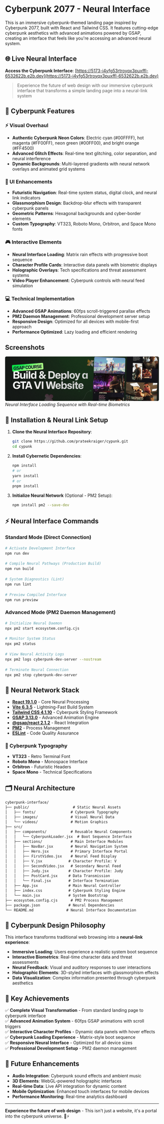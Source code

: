 # Cyberpunk 2077 - Neural Interface

This is an immersive cyberpunk-themed landing page inspired by Cyberpunk 2077, built with React and Tailwind CSS. It features cutting-edge cyberpunk aesthetics with advanced animations powered by GSAP, creating an interface that feels like you're accessing an advanced neural system.

## 🌐 Live Neural Interface

**Access the Cyberpunk Interface**: [https://5173-i4yfg53rtroyqx3puxffl-6532622b.e2b.dev](https://5173-i4yfg53rtroyqx3puxffl-6532622b.e2b.dev)

> Experience the future of web design with our immersive cyberpunk interface that transforms a simple landing page into a neural-link system

## 🎨 Cyberpunk Features

### ⚡ Visual Overhaul
- **Authentic Cyberpunk Neon Colors**: Electric cyan (#00FFFF), hot magenta (#FF00FF), neon green (#00FF00), and bright orange (#FF4500)
- **Advanced Glitch Effects**: Real-time text glitching, color separation, and neural interference
- **Dynamic Backgrounds**: Multi-layered gradients with neural network overlays and animated grid systems

### 🚀 UI Enhancements
- **Futuristic Navigation**: Real-time system status, digital clock, and neural link indicators
- **Glassmorphism Design**: Backdrop-blur effects with transparent cyberpunk panels
- **Geometric Patterns**: Hexagonal backgrounds and cyber-border elements
- **Custom Typography**: VT323, Roboto Mono, Orbitron, and Space Mono fonts

### 🎮 Interactive Elements
- **Neural Interface Loading**: Matrix rain effects with progressive boot sequence
- **Character Profile Cards**: Interactive data panels with biometric displays
- **Holographic Overlays**: Tech specifications and threat assessment systems
- **Video Player Enhancement**: Cyberpunk controls with neural feed simulation

### 💻 Technical Implementation
- **Advanced GSAP Animations**: 60fps scroll-triggered parallax effects
- **PM2 Daemon Management**: Professional development server setup
- **Responsive Design**: Optimized for all devices with mobile-first approach
- **Performance Optimized**: Lazy loading and efficient rendering

## Screenshots

![Cyberpunk Hero Interface](public/readme/hero.png)
*Neural Interface Loading Sequence with Real-time Biometrics*

## 🔧 Installation & Neural Link Setup

1.  **Clone the Neural Interface Repository**:
    ```bash
    git clone https://github.com/prateekraiger/cypunk.git
    cd cypunk
    ```

2.  **Install Cybernetic Dependencies**:
    ```bash
    npm install
    # or
    yarn install
    # or
    pnpm install
    ```

3.  **Initialize Neural Network** (Optional - PM2 Setup):
    ```bash
    npm install pm2 --save-dev
    ```

## ⚡ Neural Interface Commands

### Standard Mode (Direct Connection)
```bash
# Activate Development Interface
npm run dev

# Compile Neural Pathways (Production Build)
npm run build

# System Diagnostics (Lint)
npm run lint

# Preview Compiled Interface
npm run preview
```

### Advanced Mode (PM2 Daemon Management)
```bash
# Initialize Neural Daemon
npx pm2 start ecosystem.config.cjs

# Monitor System Status
npx pm2 status

# View Neural Activity Logs
npx pm2 logs cyberpunk-dev-server --nostream

# Terminate Neural Connection
npx pm2 stop cyberpunk-dev-server
```

## 🧠 Neural Network Stack

*   **[React 19.1.0](https://reactjs.org/)** - Core Neural Processing
*   **[Vite 6.3.5](https://vitejs.dev/)** - Lightning-Fast Build System
*   **[Tailwind CSS 4.1.10](https://tailwindcss.com/)** - Cyberpunk Styling Framework
*   **[GSAP 3.13.0](https://greensock.com/gsap/)** - Advanced Animation Engine
*   **[@gsap/react 2.1.2](https://greensock.com/react/)** - React Integration
*   **[PM2](https://pm2.keymetrics.io/)** - Process Management
*   **[ESLint](https://eslint.org/)** - Code Quality Assurance

### 🎨 Cyberpunk Typography
*   **VT323** - Retro Terminal Font
*   **Roboto Mono** - Monospace Interface
*   **Orbitron** - Futuristic Headers
*   **Space Mono** - Technical Specifications

## 🗂️ Neural Architecture

```
cyberpunk-interface/
├── public/                    # Static Neural Assets
│   ├── fonts/                # Cyberpunk Typography
│   ├── images/               # Visual Neural Data
│   └── videos/               # Motion Graphics
├── src/
│   ├── components/           # Reusable Neural Components
│   │   └── CyberpunkLoader.jsx  # Boot Sequence Interface
│   ├── sections/             # Main Interface Modules
│   │   ├── NavBar.jsx        # Neural Navigation System
│   │   ├── Hero.jsx          # Primary Interface Portal
│   │   ├── FirstVideo.jsx    # Neural Feed Display
│   │   ├── V.jsx            # Character Profile: V
│   │   ├── SecondVideo.jsx   # Secondary Neural Feed
│   │   ├── Judy.jsx         # Character Profile: Judy
│   │   ├── PostCard.jsx     # Data Transmission
│   │   └── Final.jsx        # Interface Termination
│   ├── App.jsx              # Main Neural Controller
│   ├── index.css            # Cyberpunk Styling Engine
│   └── main.jsx             # System Bootstrap
├── ecosystem.config.cjs      # PM2 Process Management
├── package.json             # Neural Dependencies
└── README.md               # Neural Interface Documentation
```

## 🔮 Cyberpunk Design Philosophy

This interface transforms traditional web browsing into a **neural-link experience**:

- **Immersive Loading**: Users experience a realistic system boot sequence
- **Interactive Biometrics**: Real-time character data and threat assessments  
- **Neural Feedback**: Visual and auditory responses to user interactions
- **Holographic Elements**: 3D-styled interfaces with glassmorphism effects
- **Data Visualization**: Complex information presented through cyberpunk aesthetics

## 🌟 Key Achievements

✅ **Complete Visual Transformation** - From standard landing page to cyberpunk interface  
✅ **Advanced Animation System** - 60fps GSAP animations with scroll triggers  
✅ **Interactive Character Profiles** - Dynamic data panels with hover effects  
✅ **Cyberpunk Loading Experience** - Matrix-style boot sequence  
✅ **Responsive Neural Interface** - Optimized for all device sizes  
✅ **Professional Development Setup** - PM2 daemon management  

## 🚀 Future Enhancements

- **Audio Integration**: Cyberpunk sound effects and ambient music
- **3D Elements**: WebGL-powered holographic interfaces
- **Real-time Data**: Live API integration for dynamic content
- **Mobile Optimization**: Enhanced touch interfaces for mobile devices
- **Performance Monitoring**: Real-time analytics dashboard

---

**Experience the future of web design** - This isn't just a website, it's a portal into the cyberpunk universe. 🌆⚡
